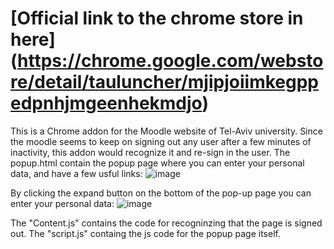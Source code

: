 #  [Official link to the chrome store in here] (https://chrome.google.com/webstore/detail/tauluncher/mjipjoiimkegppedpnhjmgeenhekmdjo)
This is a Chrome addon for the Moodle website of Tel-Aviv university. Since the moodle seems to keep on signing out any user after a few minutes of inactivity, this addon would recognize it and re-sign in the user.
The popup.html contain the popup page where you can enter your personal data, and have a few usful links:
![image](https://user-images.githubusercontent.com/65441185/186167385-22fa98d7-3c46-4105-9dc6-23a6d9633864.png)

By clicking the expand button on the bottom of the pop-up page you can enter your personal data:
![image](https://user-images.githubusercontent.com/65441185/186167586-c6f78765-48f0-4e7e-b550-66971c95d39c.png)

The "Content.js" contains the code for recogninzing that the page is signed out.
The "script.js" containg the js code for the popup page itself.
